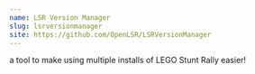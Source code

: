 ```yaml
---
name: LSR Version Manager
slug: lsrversionmanager
site: https://github.com/OpenLSR/LSRVersionManager
---
```


a tool to make using multiple installs of LEGO Stunt Rally easier!